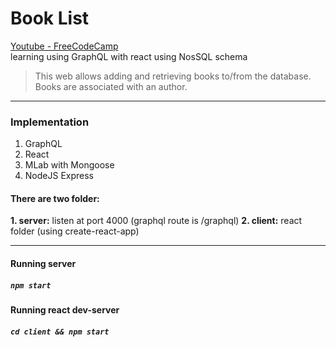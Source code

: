 # Book List 
[Youtube - FreeCodeCamp](https://www.youtube.com/watch?v=ed8SzALpx1Q) <br>
learning using GraphQL with react using NosSQL schema
> This web allows adding and retrieving books to/from the database. Books are associated with an author.
-----------
### Implementation
  1. GraphQL 
  2. React
  3. MLab with Mongoose
  4. NodeJS Express

#### There are two folder:
  __1. server:__ listen at port 4000 (graphql route is /graphql)
  __2. client:__ react folder (using create-react-app)
  
------------
#### Running server
##### `npm start`

#### Running react dev-server
##### `cd client && npm start`
